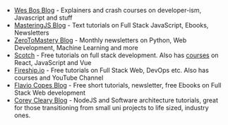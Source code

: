 
- [Wes Bos Blog](https://wesbos.com/blog) - Explainers and crash courses on developer-ism, Javascript and stuff
- [MasteringJS Blog](https://masteringjs.io) - Text tutorials on Full Stack JavaScript, Ebooks, Newsletters
- [ZeroToMastery Blog](https://zerotomastery.io) - Monthly newsletters on Python, Web Development, Machine Learning and more
- [Scotch](https://scotch.io) - Free tutorials on full stack development. Also has [courses](https://github.com/dkp1903/freesources/blob/main/Courses.md) on React, JavaScript and Vue
- [Fireship.io](https://fireship.io) - Free tutorials on Full Stack Web, DevOps etc. Also has courses and YouTube Channel
- [Flavio Copes Blog](https://flaviocopes.com) - Free short tutorials, newsletter, free Ebooks on Full Stack Web development
- [Corey Cleary Blog](https://coreycleary.me) - NodeJS and Software architecture tutorials, great for those transitioning from small uni projects to life sized, industry ones.
